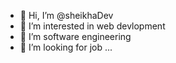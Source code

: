 - 👋 Hi, I’m @sheikhaDev
- 👀 I’m interested in web devlopment
- 🌱 I’m software engineering 
- 💞️ I’m looking for job ...


<!---
sheikhaDev/sheikhaDev is a ✨ special ✨ repository because its `README.md` (this file) appears on your GitHub profile.
You can click the Preview link to take a look at your changes.
--->
